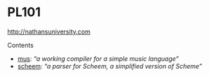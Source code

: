 # PL101

http://nathansuniversity.com

Contents

- [mus](https://github.com/aheaume/PL101/tree/master/mus): *“a working compiler for a simple music language”*
- [scheem](https://github.com/aheaume/PL101/tree/master/scheem): *“a parser for Scheem, a simplified version of Scheme”*